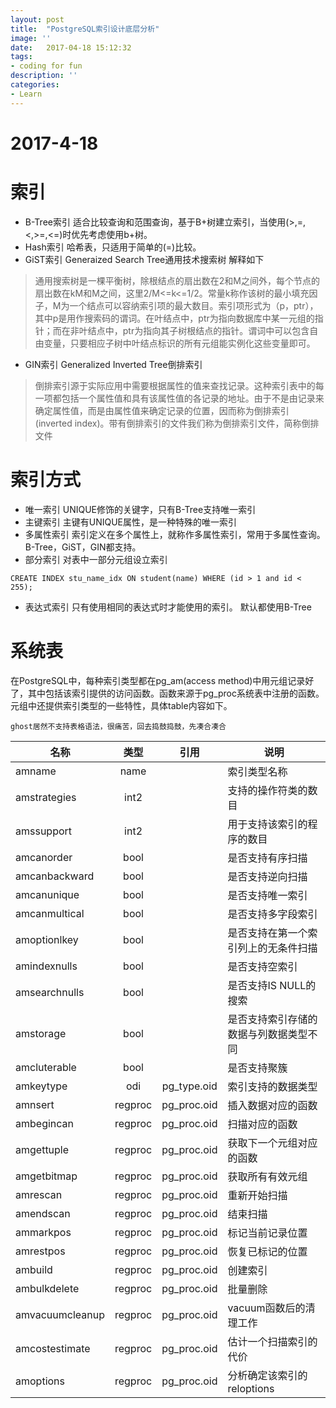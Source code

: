 ```yaml
---
layout: post
title:  "PostgreSQL索引设计底层分析"
image: ''
date:   2017-04-18 15:12:32
tags:
- coding for fun
description: ''
categories:
- Learn 
---
```


# 2017-4-18
# 索引
- B-Tree索引
适合比较查询和范围查询，基于B+树建立索引，当使用(>,=,<,>=,<=)时优先考虑使用b+树。
- Hash索引
哈希表，只适用于简单的(=)比较。
- GiST索引
Generaized Search Tree通用技术搜索树 解释如下
> 通用搜索树是一棵平衡树，除根结点的扇出数在2和M之间外，每个节点的扇出数在kM和M之间，这里2/M<=k<=1/2。常量k称作该树的最小填充因子，M为一个结点可以容纳索引项的最大数目。索引项形式为（p，ptr），其中p是用作搜索码的谓词。在叶结点中，ptr为指向数据库中某一元组的指针；而在非叶结点中，ptr为指向其子树根结点的指针。谓词中可以包含自由变量，只要相应子树中叶结点标识的所有元组能实例化这些变量即可。

- GIN索引
Generalized Inverted Tree倒排索引
> 倒排索引源于实际应用中需要根据属性的值来查找记录。这种索引表中的每一项都包括一个属性值和具有该属性值的各记录的地址。由于不是由记录来确定属性值，而是由属性值来确定记录的位置，因而称为倒排索引(inverted index)。带有倒排索引的文件我们称为倒排索引文件，简称倒排文件
# 索引方式
- 唯一索引
UNIQUE修饰的关键字，只有B-Tree支持唯一索引
- 主键索引
主键有UNIQUE属性，是一种特殊的唯一索引
- 多属性索引
索引定义在多个属性上，就称作多属性索引，常用于多属性查询。B-Tree，GiST，GIN都支持。
- 部分索引
对表中一部分元组设立索引
```
CREATE INDEX stu_name_idx ON student(name) WHERE (id > 1 and id < 255);
```
- 表达式索引
只有使用相同的表达式时才能使用的索引。
默认都使用B-Tree
# 系统表
在PostgreSQL中，每种索引类型都在pg_am(access method)中用元组记录好了，其中包括该索引提供的访问函数。函数来源于pg_proc系统表中注册的函数。元组中还提供索引类型的一些特性，具体table内容如下。
```
ghost居然不支持表格语法，很痛苦，回去捣鼓捣鼓，先凑合凑合
```
名称 | 类型 | 引用|说明
----|:------:|:----:|----
amname | name  | |索引类型名称
amstrategies | int2  ||支持的操作符类的数目
amssupport | int2  || 用于支持该索引的程序的数目
amcanorder|bool||是否支持有序扫描
amcanbackward|bool||是否支持逆向扫描
amcanunique|bool||是否支持唯一索引
amcanmultical|bool||是否支持多字段索引
amoptionlkey|bool||是否支持在第一个索引列上的无条件扫描
amindexnulls|bool||是否支持空索引
amsearchnulls|bool||是否支持IS NULL的搜索
amstorage|bool||是否支持索引存储的数据与列数据类型不同
amcluterable|bool||是否支持聚簇
amkeytype|odi|pg_type.oid|索引支持的数据类型
amnsert|regproc|pg_proc.oid|插入数据对应的函数
ambegincan|regproc|pg_proc.oid|扫描对应的函数
amgettuple|regproc|pg_proc.oid|获取下一个元组对应的函数
amgetbitmap|regproc|pg_proc.oid|获取所有有效元组
amrescan|regproc|pg_proc.oid|重新开始扫描
amendscan|regproc|pg_proc.oid|结束扫描
ammarkpos|regproc|pg_proc.oid|标记当前记录位置
amrestpos|regproc|pg_proc.oid|恢复已标记的位置
ambuild|regproc|pg_proc.oid|创建索引
ambulkdelete|regproc|pg_proc.oid|批量删除
amvacuumcleanup|regproc|pg_proc.oid|vacuum函数后的清理工作
amcostestimate|regproc|pg_proc.oid|估计一个扫描索引的代价
amoptions|regproc|pg_proc.oid|分析确定该索引的reloptions
